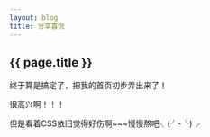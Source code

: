 ```yaml
---
layout: blog
title: 分享喜悦
---
```


<h2>{{ page.title }}</h2>

<p>终于算是搞定了，把我的首页初步弄出来了！</p>
<p>很高兴啊！！！</p>
<p>但是看着CSS依旧觉得好伤啊~~~慢慢熬吧╮(╯-╰)╭</p>
